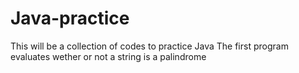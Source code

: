 # Java-practice
This will be a collection of codes to practice Java
The first program evaluates wether or not a string is a palindrome
